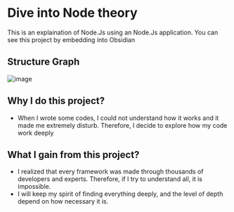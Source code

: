 # Dive into Node theory

This is an explaination of Node.Js using an Node.Js application.
You can see this project by embedding into Obsidian

## Structure Graph
![image](https://user-images.githubusercontent.com/49335373/199670389-bb04f2ea-a74d-434e-a4b3-577484d3c569.png)


## Why I do this project?
-  When I wrote some codes, I could not understand how it works and it made me extremely disturb. Therefore, I decide to explore how my code work deeply

## What I gain from this project?
- I realized that every framework was made through thousands of developers and experts. Therefore, if I try to understand all, it is impossible.
- I will keep my spirit of finding everything deeply, and the level of depth depend on how necessary it is.

